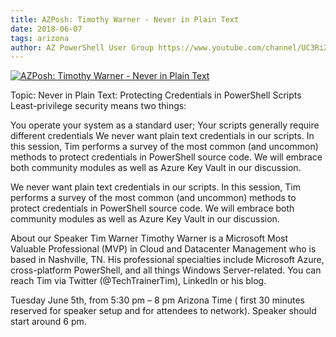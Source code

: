 ```yaml
---
title: AZPosh: Timothy Warner - Never in Plain Text
date: 2018-06-07
tags: arizona
author: AZ PowerShell User Group https://www.youtube.com/channel/UC3RiZUhPQH9cANYnECWrbFA
---
```


[![AZPosh: Timothy Warner - Never in Plain Text](https://i3.ytimg.com/vi/ZTFFeuGXz6Q/hqdefault.jpg "AZPosh: Timothy Warner - Never in Plain Text")](https://www.youtube.com/watch?v=ZTFFeuGXz6Q)

Topic: Never in Plain Text: Protecting Credentials in PowerShell Scripts
Least-privilege security means two things:

You operate your system as a standard user;
Your scripts generally require different credentials
We never want plain text credentials in our scripts. In this session, Tim performs a survey of the most common (and uncommon) methods to protect credentials in PowerShell source code. We will embrace both community modules as well as Azure Key Vault in our discussion.

We never want plain text credentials in our scripts. In this session, Tim performs a survey of the most common (and uncommon) methods to protect credentials in PowerShell source code. We will embrace both community modules as well as Azure Key Vault in our discussion.

About our Speaker Tim Warner
Timothy Warner is a Microsoft Most Valuable Professional (MVP) in Cloud and Datacenter Management who is based in Nashville, TN. His professional specialties include Microsoft Azure, cross-platform PowerShell, and all things Windows Server-related. You can reach Tim via Twitter (@TechTrainerTim), LinkedIn or his blog.


Tuesday June 5th, from 5:30 pm – 8 pm Arizona Time ( first 30 minutes reserved for speaker setup and for attendees to  network).  Speaker should start around 6 pm.

